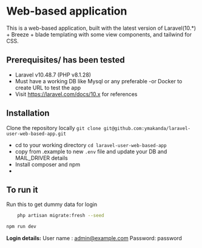 
# Web-based application

This is a web-based application, built with the latest version of Laravel(10.*) + Breeze + blade templating with some view components, and tailwind for CSS.

## Prerequisites/ has been tested
-   Laravel v10.48.7 (PHP v8.1.28) 
- Must have a working DB like Mysql or any preferable
-or  Docker to create URL to test the app
- Visit https://laravel.com/docs/10.x for references 

## Installation

Clone the repository locally 
``` git clone git@github.com:ymakanda/laravel-user-web-based-app.git ```

- cd to your working directory ``` cd laravel-user-web-based-app ```
- copy from .example to new  `.env` file and update your DB and MAIL_DRIVER details
- Install composer and npm 
-

## To run it 

Run this to get dummy data for login

```bash
    php artisan migrate:fresh --seed
``` 
```bash
npm run dev
```
**Login details:**
User name : admin@example.com
Password:   password
